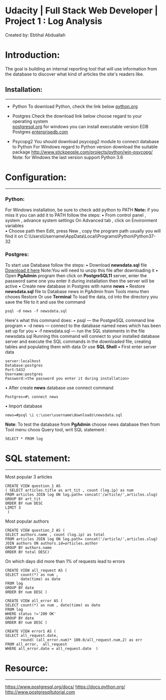 # Udacity | Full Stack Web Developer | Project 1 : Log Analysis
Created by: Ebtihal Abduallah

 # Introduction:
The goal is building an internal reporting tool that will use information from the database to discover what kind of articles the site's readers like.

 ## Installation:
 ------
* Python
To download Python, check the link below 
[python.org](https://www.python.org/downloads/)

* Postgres
Check the download link below choose regard to your operating system  
[postgresql.org](https://www.postgresql.org/download/)
for windows you can install executable version EDB Postgres
[enterprisedb.com](https://www.enterprisedb.com/)

* Psycopg2
You should download psycopg2 module to connect database to Python
For Windows regard to Python version download the suitable package
http://www.stickpeople.com/projects/python/win-psycopg/
 Note: for Windows the last version support Python 3.6


# Configuration:
------
### Python:
For Windows installation, be sure to check add python to PATH
**Note:** if you miss it you can add it to PATH follow the steps:
•	From control panel , system , advance system settings
On Advanced tab , click on Environment variables   
•	Choose path then Edit, press New , copy the program path usually you will find it on 
C:\Users\Username\AppData\Local\Programs\Python\Python37-32
 

### Postgres:
To start use Database follow the steps:
•	Download **newsdata.sql** file
 [Download it here](https://drive.google.com/open?id=1xlfDl6AX1AAAjA-vkrlwDmCjAYaxlk13)
 Note:You will need to unzip this file after downloading it
•	Open **PgAdmin** program then click on **PostgreSQL11** server, enter the password same one you enter it during installation then the server will be active 
•	Create new database in Postgres with name **news**
•  Restore **newsdata.sql** file to Database news in PgAdmin from Tools menu then chooes Restore
Or
use **Terminal** 
To load the data, cd into the directory you save the file to it and use the command 
```
psql -d news -f newsdata.sql
```
Here's what this command does:
• psql — the PostgreSQL command line program
• -d news — connect to the database named news which has been set up for you
• -f newsdata.sql — run the SQL statements in the file newsdata.sql
Running this command will connect to your installed database server and execute the SQL commands in the downloaded file, creating tables and populating them with data
Or
use **SQL Shell** 
•	First enter server data 
```
server:localhost
Database:postgres
Port:5432
Username:postgres
Password:<the password you enter it during installation>
```
•	After create **news** database use connect command 
```
Postgres=#\ connect news
```
•	Import database 
```
news=#psql \i c:\user\username\downloads\newsdata.sql
```
**Note**: To test the database from **PgAdmin** choose news database then from Tool menu choos Query tool, writ SQL statement :
```
SELECT * FROM log 
```

 

# SQL statement:
-----


Most popular 3 articles 
```
CREATE VIEW question_1 AS 
( SELECT articles.title as art_tit , count (log.ip) as num
FROM articles JOIN log ON log.path= concat('/article/',articles.slug)
GROUP BY art_tit
ORDER BY num DESC 
LIMIT 3 
 )
```
Most popular authors 
```
CREATE VIEW question_2 AS (
SELECT authors.name , count (log.ip) as total 
FROM articles JOIN log ON log.path= concat('/article/',articles.slug)
JOIN authors ON authors.id=articles.author
GROUP BY authors.name
ORDER BY total DESC)
```
On which days did more than 1% of requests lead to errors
```
CREATE VIEW all_request AS (
SELECT count(*) as num ,
       date(time) as date
FROM log
GROUP BY date
ORDER BY num DESC )

CREATE VIEW all_error AS (
SELECT count(*) as num , date(time) as date
FROM log
WHERE status !='200 OK'
GROUP BY date
ORDER BY num DESC )

CREATE VIEW error1 AS (
SELECT all_request.date,
       round( (all_error.num)* 100.0/all_request.num,2) as err
FROM all_error,  all_request
WHERE all_error.date = all_request.date  )
```

# Resource: 
------
https://www.postgresql.org/docs/
https://docs.python.org/
http://www.postgresqltutorial.com



